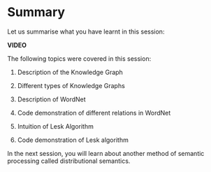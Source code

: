 # Summary

Let us summarise what you have learnt in this session:

**VIDEO**

The following topics were covered in this session:

1.  Description of the Knowledge Graph
    
2.  Different types of Knowledge Graphs
    
3.  Description of WordNet 
    
4.  Code demonstration of different relations in WordNet
    
5.  Intuition of Lesk Algorithm
    
6.  Code demonstration of Lesk algorithm
    

In the next session, you will learn about another method of semantic processing called distributional semantics.
